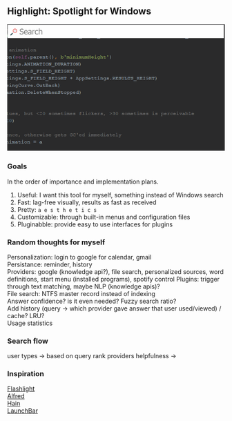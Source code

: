 Highlight: Spotlight for Windows
--------------------------------

![](https://github.com/the-lay/hl/blob/master/demo.gif)

### Goals
In the order of importance and implementation plans.

1. Useful: I want this tool for myself, something instead of Windows search
2. Fast: lag-free visually, results as fast as received
3. Pretty: `a e s t h e t i c s`
4. Customizable: through built-in menus and configuration files
5. Pluginabble: provide easy to use interfaces for plugins

### Random thoughts for myself
Personalization: login to google for calendar, gmail  
Persistance: reminder, history   
Providers: google (knowledge api?), file search, personalized sources, word definitions, start menu (installed programs),
   spotify control
Plugins: trigger through text matching, maybe NLP (knowledge apis)?  
File search: NTFS master record instead of indexing  
Answer confidence? is it even needed? Fuzzy search ratio?  
Add history (query -> which provider gave answer that user used/viewed) / cache? LRU?  
Usage statistics  

 
### Search flow
user types ->
based on query rank providers helpfulness ->



### Inspiration
[Flashlight](http://flashlight.nateparrott.com/)  
[Alfred](https://www.alfredapp.com/)  
[Hain](https://github.com/hainproject/hain)  
[LaunchBar](https://www.obdev.at/products/launchbar/index.html)